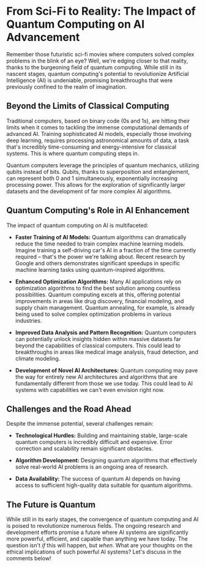 # From Sci-Fi to Reality: The Impact of Quantum Computing on AI Advancement

Remember those futuristic sci-fi movies where computers solved complex problems in the blink of an eye?  Well, we're edging closer to that reality, thanks to the burgeoning field of quantum computing. While still in its nascent stages, quantum computing's potential to revolutionize Artificial Intelligence (AI) is undeniable, promising breakthroughs that were previously confined to the realm of imagination.

## Beyond the Limits of Classical Computing

Traditional computers, based on binary code (0s and 1s), are hitting their limits when it comes to tackling the immense computational demands of advanced AI.  Training sophisticated AI models, especially those involving deep learning, requires processing astronomical amounts of data, a task that's incredibly time-consuming and energy-intensive for classical systems.  This is where quantum computing steps in.

Quantum computers leverage the principles of quantum mechanics, utilizing qubits instead of bits. Qubits, thanks to superposition and entanglement, can represent both 0 and 1 simultaneously, exponentially increasing processing power. This allows for the exploration of significantly larger datasets and the development of far more complex AI algorithms.


##  Quantum Computing's Role in AI Enhancement

The impact of quantum computing on AI is multifaceted:

* **Faster Training of AI Models:** Quantum algorithms can dramatically reduce the time needed to train complex machine learning models.  Imagine training a self-driving car's AI in a fraction of the time currently required – that's the power we're talking about.  Recent research by Google and others demonstrates significant speedups in specific machine learning tasks using quantum-inspired algorithms.

* **Enhanced Optimization Algorithms:**  Many AI applications rely on optimization algorithms to find the best solution among countless possibilities. Quantum computing excels at this, offering potential improvements in areas like drug discovery, financial modeling, and supply chain management.  Quantum annealing, for example, is already being used to solve complex optimization problems in various industries.

* **Improved Data Analysis and Pattern Recognition:**  Quantum computers can potentially unlock insights hidden within massive datasets far beyond the capabilities of classical computers. This could lead to breakthroughs in areas like medical image analysis, fraud detection, and climate modeling.

* **Development of Novel AI Architectures:** Quantum computing may pave the way for entirely new AI architectures and algorithms that are fundamentally different from those we use today. This could lead to AI systems with capabilities we can't even envision right now.


##  Challenges and the Road Ahead

Despite the immense potential, several challenges remain:

* **Technological Hurdles:** Building and maintaining stable, large-scale quantum computers is incredibly difficult and expensive.  Error correction and scalability remain significant obstacles.

* **Algorithm Development:** Designing quantum algorithms that effectively solve real-world AI problems is an ongoing area of research.

* **Data Availability:**  The success of quantum AI depends on having access to sufficient high-quality data suitable for quantum algorithms.


## The Future is Quantum

While still in its early stages, the convergence of quantum computing and AI is poised to revolutionize numerous fields.  The ongoing research and development efforts promise a future where AI systems are significantly more powerful, efficient, and capable than anything we have today.  The question isn't *if* this will happen, but *when*.  What are your thoughts on the ethical implications of such powerful AI systems?  Let's discuss in the comments below!

